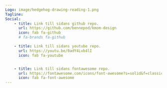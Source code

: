 ```yaml
---
Logo: image/hedgehog-drawing-reading-1.png
Tagline:
Social:
    - title: Link till sidans github repo.
      url: https://github.com/bennepod/kmom-design
      icon: fab fa-github
      # fa-brands fa-github

    - title: Link till sidans youtube repo.
      url: https://youtu.be/0adY4Lvb4lI
      icon: fab fa-youtube


    - title: Link till sidans fontawesome repo.
      url: https://fontawesome.com/icons/font-awesome?s=solid&f=classic
      icon: fab fa-font-awesome
---
```

